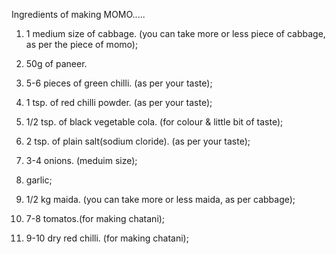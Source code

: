 Ingredients of making MOMO.....

1. 1 medium size of cabbage. (you can take more or less piece of cabbage, as per the piece of momo);

2. 50g of paneer.

3. 5-6 pieces of green chilli. (as per your taste);

4. 1 tsp. of red chilli powder. (as per your taste);

5. 1/2 tsp. of black vegetable cola. (for colour & little bit of taste);

6. 2 tsp. of plain salt(sodium cloride). (as per your taste);

7. 3-4 onions. (meduim size);

8. garlic;

9. 1/2 kg maida. (you can take more or less maida, as per cabbage);

10. 7-8 tomatos.(for making chatani);

11. 9-10 dry red chilli. (for making chatani);